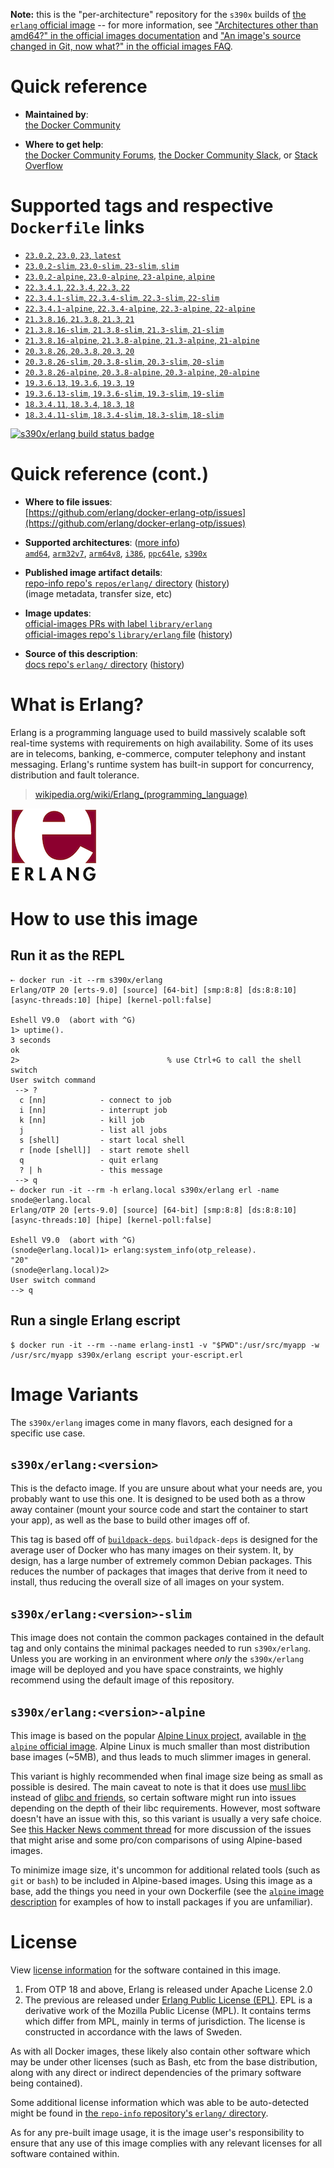 <!--

********************************************************************************

WARNING:

    DO NOT EDIT "erlang/README.md"

    IT IS AUTO-GENERATED

    (from the other files in "erlang/" combined with a set of templates)

********************************************************************************

-->

**Note:** this is the "per-architecture" repository for the `s390x` builds of [the `erlang` official image](https://hub.docker.com/_/erlang) -- for more information, see ["Architectures other than amd64?" in the official images documentation](https://github.com/docker-library/official-images#architectures-other-than-amd64) and ["An image's source changed in Git, now what?" in the official images FAQ](https://github.com/docker-library/faq#an-images-source-changed-in-git-now-what).

# Quick reference

-	**Maintained by**:  
	[the Docker Community](https://github.com/erlang/docker-erlang-otp)

-	**Where to get help**:  
	[the Docker Community Forums](https://forums.docker.com/), [the Docker Community Slack](https://dockr.ly/slack), or [Stack Overflow](https://stackoverflow.com/search?tab=newest&q=docker)

# Supported tags and respective `Dockerfile` links

-	[`23.0.2`, `23.0`, `23`, `latest`](https://github.com/erlang/docker-erlang-otp/blob/ed3bd9400e1b72b2bdd08596990f8ed3350a75c0/23/Dockerfile)
-	[`23.0.2-slim`, `23.0-slim`, `23-slim`, `slim`](https://github.com/erlang/docker-erlang-otp/blob/ed3bd9400e1b72b2bdd08596990f8ed3350a75c0/23/slim/Dockerfile)
-	[`23.0.2-alpine`, `23.0-alpine`, `23-alpine`, `alpine`](https://github.com/erlang/docker-erlang-otp/blob/ed3bd9400e1b72b2bdd08596990f8ed3350a75c0/23/alpine/Dockerfile)
-	[`22.3.4.1`, `22.3.4`, `22.3`, `22`](https://github.com/erlang/docker-erlang-otp/blob/4c6605055beca4454ca1dadf24a6efd34114e1ce/22/Dockerfile)
-	[`22.3.4.1-slim`, `22.3.4-slim`, `22.3-slim`, `22-slim`](https://github.com/erlang/docker-erlang-otp/blob/4c6605055beca4454ca1dadf24a6efd34114e1ce/22/slim/Dockerfile)
-	[`22.3.4.1-alpine`, `22.3.4-alpine`, `22.3-alpine`, `22-alpine`](https://github.com/erlang/docker-erlang-otp/blob/4c6605055beca4454ca1dadf24a6efd34114e1ce/22/alpine/Dockerfile)
-	[`21.3.8.16`, `21.3.8`, `21.3`, `21`](https://github.com/erlang/docker-erlang-otp/blob/4c6605055beca4454ca1dadf24a6efd34114e1ce/21/Dockerfile)
-	[`21.3.8.16-slim`, `21.3.8-slim`, `21.3-slim`, `21-slim`](https://github.com/erlang/docker-erlang-otp/blob/4c6605055beca4454ca1dadf24a6efd34114e1ce/21/slim/Dockerfile)
-	[`21.3.8.16-alpine`, `21.3.8-alpine`, `21.3-alpine`, `21-alpine`](https://github.com/erlang/docker-erlang-otp/blob/4c6605055beca4454ca1dadf24a6efd34114e1ce/21/alpine/Dockerfile)
-	[`20.3.8.26`, `20.3.8`, `20.3`, `20`](https://github.com/erlang/docker-erlang-otp/blob/b06bf8de34e693b3698f3a22e8ff864dc320b380/20/Dockerfile)
-	[`20.3.8.26-slim`, `20.3.8-slim`, `20.3-slim`, `20-slim`](https://github.com/erlang/docker-erlang-otp/blob/b06bf8de34e693b3698f3a22e8ff864dc320b380/20/slim/Dockerfile)
-	[`20.3.8.26-alpine`, `20.3.8-alpine`, `20.3-alpine`, `20-alpine`](https://github.com/erlang/docker-erlang-otp/blob/b06bf8de34e693b3698f3a22e8ff864dc320b380/20/alpine/Dockerfile)
-	[`19.3.6.13`, `19.3.6`, `19.3`, `19`](https://github.com/erlang/docker-erlang-otp/blob/e91894d9d9c3651382834b77978a05fa057338fb/19/Dockerfile)
-	[`19.3.6.13-slim`, `19.3.6-slim`, `19.3-slim`, `19-slim`](https://github.com/erlang/docker-erlang-otp/blob/e91894d9d9c3651382834b77978a05fa057338fb/19/slim/Dockerfile)
-	[`18.3.4.11`, `18.3.4`, `18.3`, `18`](https://github.com/erlang/docker-erlang-otp/blob/e91894d9d9c3651382834b77978a05fa057338fb/18/Dockerfile)
-	[`18.3.4.11-slim`, `18.3.4-slim`, `18.3-slim`, `18-slim`](https://github.com/erlang/docker-erlang-otp/blob/e91894d9d9c3651382834b77978a05fa057338fb/18/slim/Dockerfile)

[![s390x/erlang build status badge](https://img.shields.io/jenkins/s/https/doi-janky.infosiftr.net/job/multiarch/job/s390x/job/erlang.svg?label=s390x/erlang%20%20build%20job)](https://doi-janky.infosiftr.net/job/multiarch/job/s390x/job/erlang/)

# Quick reference (cont.)

-	**Where to file issues**:  
	[https://github.com/erlang/docker-erlang-otp/issues](https://github.com/erlang/docker-erlang-otp/issues)

-	**Supported architectures**: ([more info](https://github.com/docker-library/official-images#architectures-other-than-amd64))  
	[`amd64`](https://hub.docker.com/r/amd64/erlang/), [`arm32v7`](https://hub.docker.com/r/arm32v7/erlang/), [`arm64v8`](https://hub.docker.com/r/arm64v8/erlang/), [`i386`](https://hub.docker.com/r/i386/erlang/), [`ppc64le`](https://hub.docker.com/r/ppc64le/erlang/), [`s390x`](https://hub.docker.com/r/s390x/erlang/)

-	**Published image artifact details**:  
	[repo-info repo's `repos/erlang/` directory](https://github.com/docker-library/repo-info/blob/master/repos/erlang) ([history](https://github.com/docker-library/repo-info/commits/master/repos/erlang))  
	(image metadata, transfer size, etc)

-	**Image updates**:  
	[official-images PRs with label `library/erlang`](https://github.com/docker-library/official-images/pulls?q=label%3Alibrary%2Ferlang)  
	[official-images repo's `library/erlang` file](https://github.com/docker-library/official-images/blob/master/library/erlang) ([history](https://github.com/docker-library/official-images/commits/master/library/erlang))

-	**Source of this description**:  
	[docs repo's `erlang/` directory](https://github.com/docker-library/docs/tree/master/erlang) ([history](https://github.com/docker-library/docs/commits/master/erlang))

# What is Erlang?

Erlang is a programming language used to build massively scalable soft real-time systems with requirements on high availability. Some of its uses are in telecoms, banking, e-commerce, computer telephony and instant messaging. Erlang's runtime system has built-in support for concurrency, distribution and fault tolerance.

> [wikipedia.org/wiki/Erlang_(programming_language)](https://en.wikipedia.org/wiki/Erlang_%28programming_language%29)

![logo](https://raw.githubusercontent.com/docker-library/docs/4144083772e02655d41aa10d6467aaf1e99fa77b/erlang/logo.png)

# How to use this image

## Run it as the REPL

```console
➸ docker run -it --rm s390x/erlang
Erlang/OTP 20 [erts-9.0] [source] [64-bit] [smp:8:8] [ds:8:8:10] [async-threads:10] [hipe] [kernel-poll:false]

Eshell V9.0  (abort with ^G)
1> uptime().
3 seconds
ok
2>                                 % use Ctrl+G to call the shell switch
User switch command
 --> ?
  c [nn]            - connect to job
  i [nn]            - interrupt job
  k [nn]            - kill job
  j                 - list all jobs
  s [shell]         - start local shell
  r [node [shell]]  - start remote shell
  q                 - quit erlang
  ? | h             - this message
 --> q
➸ docker run -it --rm -h erlang.local s390x/erlang erl -name snode@erlang.local
Erlang/OTP 20 [erts-9.0] [source] [64-bit] [smp:8:8] [ds:8:8:10] [async-threads:10] [hipe] [kernel-poll:false]

Eshell V9.0  (abort with ^G)
(snode@erlang.local)1> erlang:system_info(otp_release).
"20"
(snode@erlang.local)2>
User switch command
--> q
```

## Run a single Erlang escript

```console
$ docker run -it --rm --name erlang-inst1 -v "$PWD":/usr/src/myapp -w /usr/src/myapp s390x/erlang escript your-escript.erl
```

# Image Variants

The `s390x/erlang` images come in many flavors, each designed for a specific use case.

## `s390x/erlang:<version>`

This is the defacto image. If you are unsure about what your needs are, you probably want to use this one. It is designed to be used both as a throw away container (mount your source code and start the container to start your app), as well as the base to build other images off of.

This tag is based off of [`buildpack-deps`](https://hub.docker.com/_/buildpack-deps/). `buildpack-deps` is designed for the average user of Docker who has many images on their system. It, by design, has a large number of extremely common Debian packages. This reduces the number of packages that images that derive from it need to install, thus reducing the overall size of all images on your system.

## `s390x/erlang:<version>-slim`

This image does not contain the common packages contained in the default tag and only contains the minimal packages needed to run `s390x/erlang`. Unless you are working in an environment where *only* the `s390x/erlang` image will be deployed and you have space constraints, we highly recommend using the default image of this repository.

## `s390x/erlang:<version>-alpine`

This image is based on the popular [Alpine Linux project](https://alpinelinux.org), available in [the `alpine` official image](https://hub.docker.com/_/alpine). Alpine Linux is much smaller than most distribution base images (~5MB), and thus leads to much slimmer images in general.

This variant is highly recommended when final image size being as small as possible is desired. The main caveat to note is that it does use [musl libc](https://musl.libc.org) instead of [glibc and friends](https://www.etalabs.net/compare_libcs.html), so certain software might run into issues depending on the depth of their libc requirements. However, most software doesn't have an issue with this, so this variant is usually a very safe choice. See [this Hacker News comment thread](https://news.ycombinator.com/item?id=10782897) for more discussion of the issues that might arise and some pro/con comparisons of using Alpine-based images.

To minimize image size, it's uncommon for additional related tools (such as `git` or `bash`) to be included in Alpine-based images. Using this image as a base, add the things you need in your own Dockerfile (see the [`alpine` image description](https://hub.docker.com/_/alpine/) for examples of how to install packages if you are unfamiliar).

# License

View [license information](http://www.erlang.org/about.html) for the software contained in this image.

1.	From OTP 18 and above, Erlang is released under Apache License 2.0
2.	The previous are released under [Erlang Public License (EPL)](http://www.erlang.org/EPLICENSE). EPL is a derivative work of the Mozilla Public License (MPL). It contains terms which differ from MPL, mainly in terms of jurisdiction. The license is constructed in accordance with the laws of Sweden.

As with all Docker images, these likely also contain other software which may be under other licenses (such as Bash, etc from the base distribution, along with any direct or indirect dependencies of the primary software being contained).

Some additional license information which was able to be auto-detected might be found in [the `repo-info` repository's `erlang/` directory](https://github.com/docker-library/repo-info/tree/master/repos/erlang).

As for any pre-built image usage, it is the image user's responsibility to ensure that any use of this image complies with any relevant licenses for all software contained within.
